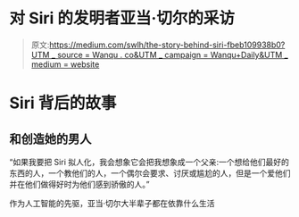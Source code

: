 # 对 Siri 的发明者亚当·切尔的采访

> 原文:[https://medium.com/swlh/the-story-behind-siri-fbeb109938b0?UTM _ source = Wanqu . co&UTM _ campaign = Wanqu+Daily&UTM _ medium = website](https://medium.com/swlh/the-story-behind-siri-fbeb109938b0?utm_source=wanqu.co&utm_campaign=Wanqu+Daily&utm_medium=website)



# Siri 背后的故事

## 和创造她的男人

“如果我要把 Siri 拟人化，我会想象它会把我想象成一个父亲:一个想给他们最好的东西的人，一个教他们的人，一个偶尔会要求、讨厌或尴尬的人，但是一个爱他们并在他们做得好时为他们感到骄傲的人。”

作为人工智能的先驱，亚当·切尔大半辈子都在依靠什么生活

